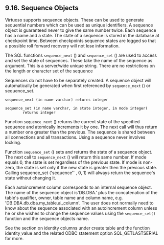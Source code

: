 <div>

<div>

<div>

<div>

## 9.16. Sequence Objects

</div>

</div>

</div>

Virtuoso supports sequence objects. These can be used to generate
sequential numbers which can be used as unique identifiers. A sequence
object is guaranteed never to give the same number twice. Each sequence
has a name and a state. The state of a sequence is stored in the
database at checkpoint time. Between checkpoints sequence states are
logged so that a possible roll forward recovery will not lose
information.

The SQL functions `sequence_next` () and `sequence_set` () are used to
access and set the state of sequences. These take the name of the
sequence as argument. This is a server/wide unique string. There are no
restrictions on the length or character set of the sequence

Sequences do not have to be separately created. A sequence object will
automatically be generated when first referenced by `sequence_next` ()
or sequence_set.

``` programlisting
sequence_next (in name varchar) returns integer
```

``` programlisting
sequence_set (in name varchar, in state integer, in mode integer)
        returns integer
```

Function `sequence_next` () returns the current state of the specified
sequence and atomically increments it by one. The next call will thus
return a number one greater than the previous. The sequence is shared
between all connections and all transactions. Using a sequence never
involves locking.

Function `sequence_set` () sets and returns the state of a sequence
object. The next call to `sequence_next` () will return this same
number. If mode equals 0, the state is set regardless of the previous
state. If mode is non-zero, the state is set only if the new state is
greater then the previous state. Calling sequence_set ('sequence'' ,
0, 1) will always return the sequence's state without changing it.

Each autoincrement column corresponds to an internal sequence object.
The name of the sequence object is'DB.DBA.' plus the concatenation of
the table's qualifier, owner, table name and column name, e.g.
'DB.DBA.db.dba.my_table.ai_column'. The user does not normally need to
know about the sequence associated with an autoincrement column unless
he or she wishes to change the sequence values using the
`sequence_set()` function and the sequence objects name.

See the section on identity columns under create table and the function
identity_value and the related ODBC statement option SQL_GETLASTSERIAL
for more.

</div>
